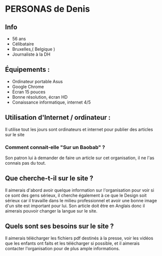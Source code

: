# PERSONAS de Denis   

## Info 
* 56 ans 
* Célibataire
* Bruxelles,( Belgique )
* Journaliste à la DH 

## Équipements : 
* Ordinateur portable Asus
* Google Chrome
* Écran 15 pouces 
* Bonne résolution, écran HD
* Conaissance informatique, internet 4/5

## Utilisation d'Internet / ordinateur : 
Il utilise tout les jours sont ordinateurs et internet pour publier des articles sur le site

### Comment connait-elle "Sur un Baobab" ?

Son patron lui à demander de faire un article sur cet organisation, il ne l'as connais pas du tout.

## Que cherche-t-il sur le site ? 

Il aimerais d'abord avoir quelque information sur l'organisation pour voir si ce sont des gens sérieux, il cherche également à ce que le Design soit sérieux car il travaille dans le milieu professionnel et avoir une bonne image d'un site est important pour lui. Son article doit être en Anglais donc il aimerais pouvoir changer la langue sur le site.

## Quels sont ses besoins sur le site ?

Il aimerais télécharger les fichiers pdf destinés à la presse, voir les vidéos que les enfants ont faits et les télécharger si possible, et il aimerais contacter l'organisation pour de plus ample informations.